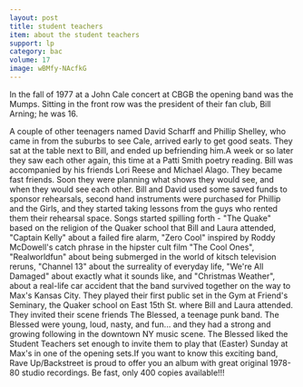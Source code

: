 ```yaml
---
layout: post
title: student teachers
item: about the student teachers
support: lp
category: bac
volume: 17
image: wBMfy-NAcfkG
---
```


In the fall of 1977 at a John Cale concert at CBGB the opening band was the Mumps. Sitting in the front row was the president of their fan club, Bill Arning; he was 16.

A couple of other teenagers named David Scharff and Phillip Shelley, who came in from the suburbs to see Cale, arrived early to get good seats. They sat at the table next to Bill, and ended up befriending him.A week or so later they saw each other again, this time at a Patti Smith poetry reading. Bill was accompanied by his friends Lori Reese and Michael Alago. They became fast friends. Soon they were planning what shows they would see, and when they would see each other. Bill and David used some saved funds to sponsor rehearsals, second hand instruments were purchased for Phillip and the Girls, and they started taking lessons from the guys who rented them their rehearsal space. Songs started spilling forth - "The Quake" based on the religion of the Quaker school that Bill and Laura attended, "Captain Kelly" about a failed fire alarm, "Zero Cool" inspired by Roddy McDowell's catch phrase in the hipster cult film "The Cool Ones", "Realworldfun" about being submerged in the world of kitsch television reruns, "Channel 13" about the surreality of everyday life, "We're All Damaged" about exactly what it sounds like, and "Christmas Weather", about a real-life car accident that the band survived together on the way to Max's Kansas City. They played their first public set in the Gym at Friend's Seminary, the Quaker school on East 15th St. where Bill and Laura attended. They invited their scene friends The Blessed, a teenage punk band. The Blessed were young, loud, nasty, and fun... and they had a strong and growing following in the downtown NY music scene. The Blessed liked the Student Teachers set enough to invite them to play that (Easter) Sunday at Max's in one of the opening sets.If you want to know this exciting band, Rave Up/Backstreet is proud to offer you an album with great original 1978-80 studio recordings. Be fast, only 400 copies available!!!
